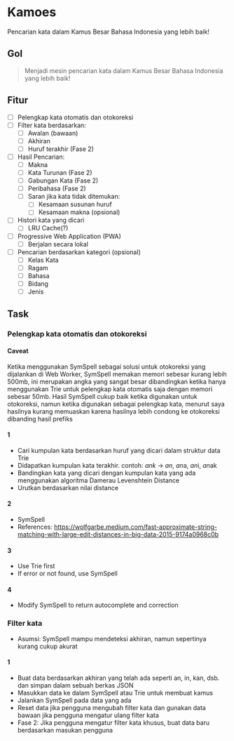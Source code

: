 # Kamoes

Pencarian kata dalam Kamus Besar Bahasa Indonesia yang lebih baik!

## Gol

> Menjadi mesin pencarian kata dalam Kamus Besar Bahasa Indonesia yang lebih baik!

## Fitur

- [ ] Pelengkap kata otomatis dan otokoreksi
- [ ] Filter kata berdasarkan:
  - [ ] Awalan (bawaan)
  - [ ] Akhiran
  - [ ] Huruf terakhir (Fase 2)
- [ ] Hasil Pencarian:
  - [ ] Makna
  - [ ] Kata Turunan (Fase 2)
  - [ ] Gabungan Kata (Fase 2)
  - [ ] Peribahasa (Fase 2)
  - [ ] Saran jika kata tidak ditemukan:
    - [ ] Kesamaan susunan huruf
    - [ ] Kesamaan makna (opsional)
- [ ] Histori kata yang dicari
  - [ ] LRU Cache(?)
- [ ] Progressive Web Application (PWA)
  - [ ] Berjalan secara lokal
- [ ] Pencarian berdasarkan kategori (opsional)
  - [ ] Kelas Kata
  - [ ] Ragam
  - [ ] Bahasa
  - [ ] Bidang
  - [ ] Jenis

## Task

### Pelengkap kata otomatis dan otokoreksi

#### Caveat

Ketika menggunakan SymSpell sebagai solusi untuk otokoreksi yang dijalankan di Web Worker, SymSpell memakan memori sebesar kurang lebih 500mb, ini merupakan angka yang sangat besar dibandingkan ketika hanya menggunakan Trie untuk pelengkap kata otomatis saja dengan memori sebesar 50mb. Hasil SymSpell cukup baik ketika digunakan untuk otokoreksi, namun ketika digunakan sebagai pelengkap kata, menurut saya hasilnya kurang memuaskan karena hasilnya lebih condong ke otokoreksi dibanding hasil prefiks

#### 1

- Cari kumpulan kata berdasarkan huruf yang dicari dalam struktur data Trie
- Didapatkan kumpulan kata terakhir. contoh: _ank_ -> _an_, *an*a, *an*i, *an*ak
- Bandingkan kata yang dicari dengan kumpulan kata yang ada menggunakan algoritma Damerau Levenshtein Distance
- Urutkan berdasarkan nilai distance

#### 2

- SymSpell
- References: https://wolfgarbe.medium.com/fast-approximate-string-matching-with-large-edit-distances-in-big-data-2015-9174a0968c0b

#### 3

- Use Trie first
- If error or not found, use SymSpell

#### 4

- Modify SymSpell to return autocomplete and correction

### Filter kata

- Asumsi: SymSpell mampu mendeteksi akhiran, namun sepertinya kurang cukup akurat

#### 1

- Buat data berdasarkan akhiran yang telah ada seperti an, in, kan, dsb. dan simpan dalam sebuah berkas JSON
- Masukkan data ke dalam SymSpell atau Trie untuk membuat kamus
- Jalankan SymSpell pada data yang ada
- Reset data jika pengguna mengubah filter kata dan gunakan data bawaan jika pengguna mengatur ulang filter kata
- Fase 2: Jika pengguna mengatur filter kata khusus, buat data baru berdasarkan masukan pengguna
